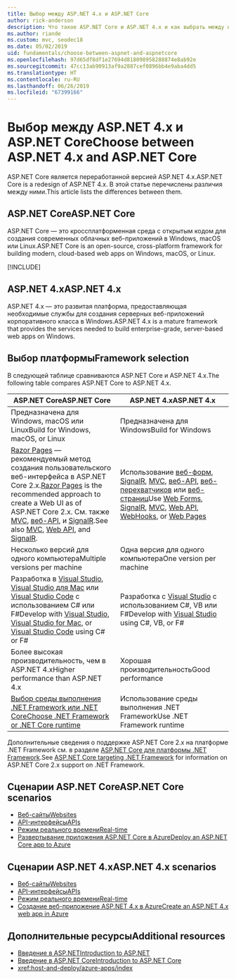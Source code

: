 ```yaml
---
title: Выбор между ASP.NET 4.x и ASP.NET Core
author: rick-anderson
description: Что такое ASP.NET Core и ASP.NET 4.x и как выбрать между ними.
ms.author: riande
ms.custom: mvc, seodec18
ms.date: 05/02/2019
uid: fundamentals/choose-between-aspnet-and-aspnetcore
ms.openlocfilehash: 97d65df8df1e27694d818098958288874e8ab92e
ms.sourcegitcommit: 47cc13ab90913af9a2887cef0896bb4e9aba4dd5
ms.translationtype: HT
ms.contentlocale: ru-RU
ms.lasthandoff: 06/26/2019
ms.locfileid: "67399166"
---
```

# <a name="choose-between-aspnet-4x-and-aspnet-core"></a><span data-ttu-id="e5a95-103">Выбор между ASP.NET 4.x и ASP.NET Core</span><span class="sxs-lookup"><span data-stu-id="e5a95-103">Choose between ASP.NET 4.x and ASP.NET Core</span></span>

<span data-ttu-id="e5a95-104">ASP.NET Core является переработанной версией ASP.NET 4.x.</span><span class="sxs-lookup"><span data-stu-id="e5a95-104">ASP.NET Core is a redesign of ASP.NET 4.x.</span></span> <span data-ttu-id="e5a95-105">В этой статье перечислены различия между ними.</span><span class="sxs-lookup"><span data-stu-id="e5a95-105">This article lists the differences between them.</span></span>

## <a name="aspnet-core"></a><span data-ttu-id="e5a95-106">ASP.NET Core</span><span class="sxs-lookup"><span data-stu-id="e5a95-106">ASP.NET Core</span></span>

<span data-ttu-id="e5a95-107">ASP.NET Core — это кроссплатформенная среда с открытым кодом для создания современных облачных веб-приложений в Windows, macOS или Linux.</span><span class="sxs-lookup"><span data-stu-id="e5a95-107">ASP.NET Core is an open-source, cross-platform framework for building modern, cloud-based web apps on Windows, macOS, or Linux.</span></span>

[!INCLUDE[](~/includes/benefits.md)]

## <a name="aspnet-4x"></a><span data-ttu-id="e5a95-108">ASP.NET 4.x</span><span class="sxs-lookup"><span data-stu-id="e5a95-108">ASP.NET 4.x</span></span>

<span data-ttu-id="e5a95-109">ASP.NET 4.x — это развитая платформа, предоставляющая необходимые службы для создания серверных веб-приложений корпоративного класса в Windows.</span><span class="sxs-lookup"><span data-stu-id="e5a95-109">ASP.NET 4.x is a mature framework that provides the services needed to build enterprise-grade, server-based web apps on Windows.</span></span>

## <a name="framework-selection"></a><span data-ttu-id="e5a95-110">Выбор платформы</span><span class="sxs-lookup"><span data-stu-id="e5a95-110">Framework selection</span></span>

<span data-ttu-id="e5a95-111">В следующей таблице сравниваются ASP.NET Core и ASP.NET 4.x.</span><span class="sxs-lookup"><span data-stu-id="e5a95-111">The following table compares ASP.NET Core to ASP.NET 4.x.</span></span>

| <span data-ttu-id="e5a95-112">ASP.NET Core</span><span class="sxs-lookup"><span data-stu-id="e5a95-112">ASP.NET Core</span></span> | <span data-ttu-id="e5a95-113">ASP.NET 4.x</span><span class="sxs-lookup"><span data-stu-id="e5a95-113">ASP.NET 4.x</span></span> |
|---|---|
|<span data-ttu-id="e5a95-114">Предназначена для Windows, macOS или Linux</span><span class="sxs-lookup"><span data-stu-id="e5a95-114">Build for Windows, macOS, or Linux</span></span>|<span data-ttu-id="e5a95-115">Предназначена для Windows</span><span class="sxs-lookup"><span data-stu-id="e5a95-115">Build for Windows</span></span>|
|<span data-ttu-id="e5a95-116">[Razor Pages](xref:razor-pages/index) — рекомендуемый метод создания пользовательского веб-интерфейса в ASP.NET Core 2.x.</span><span class="sxs-lookup"><span data-stu-id="e5a95-116">[Razor Pages](xref:razor-pages/index) is the recommended approach to create a Web UI as of ASP.NET Core 2.x.</span></span> <span data-ttu-id="e5a95-117">См. также [MVC](xref:mvc/overview), [веб-API](xref:tutorials/first-web-api), и [SignalR](xref:signalr/introduction).</span><span class="sxs-lookup"><span data-stu-id="e5a95-117">See also [MVC](xref:mvc/overview), [Web API](xref:tutorials/first-web-api), and [SignalR](xref:signalr/introduction).</span></span>|<span data-ttu-id="e5a95-118">Использование [веб-форм](/aspnet/web-forms), [SignalR](/aspnet/signalr), [MVC](/aspnet/mvc), [веб-API](/aspnet/web-api/), [веб-перехватчиков](/aspnet/webhooks/) или [веб-страниц](/aspnet/web-pages)</span><span class="sxs-lookup"><span data-stu-id="e5a95-118">Use [Web Forms](/aspnet/web-forms), [SignalR](/aspnet/signalr), [MVC](/aspnet/mvc), [Web API](/aspnet/web-api/), [WebHooks](/aspnet/webhooks/), or [Web Pages](/aspnet/web-pages)</span></span>|
|<span data-ttu-id="e5a95-119">Несколько версий для одного компьютера</span><span class="sxs-lookup"><span data-stu-id="e5a95-119">Multiple versions per machine</span></span>|<span data-ttu-id="e5a95-120">Одна версия для одного компьютера</span><span class="sxs-lookup"><span data-stu-id="e5a95-120">One version per machine</span></span>|
|<span data-ttu-id="e5a95-121">Разработка в [Visual Studio](https://visualstudio.microsoft.com/vs/), [Visual Studio для Mac](https://visualstudio.microsoft.com/vs/mac/) или [Visual Studio Code](https://code.visualstudio.com/) с использованием C# или F#</span><span class="sxs-lookup"><span data-stu-id="e5a95-121">Develop with [Visual Studio](https://visualstudio.microsoft.com/vs/), [Visual Studio for Mac](https://visualstudio.microsoft.com/vs/mac/), or [Visual Studio Code](https://code.visualstudio.com/) using C# or F#</span></span>|<span data-ttu-id="e5a95-122">Разработка с [Visual Studio](https://visualstudio.microsoft.com/vs/) с использованием C#, VB или F#</span><span class="sxs-lookup"><span data-stu-id="e5a95-122">Develop with [Visual Studio](https://visualstudio.microsoft.com/vs/) using C#, VB, or F#</span></span>|
|<span data-ttu-id="e5a95-123">Более высокая производительность, чем в ASP.NET 4.x</span><span class="sxs-lookup"><span data-stu-id="e5a95-123">Higher performance than ASP.NET 4.x</span></span>|<span data-ttu-id="e5a95-124">Хорошая производительность</span><span class="sxs-lookup"><span data-stu-id="e5a95-124">Good performance</span></span>|
|[<span data-ttu-id="e5a95-125">Выбор среды выполнения .NET Framework или .NET Core</span><span class="sxs-lookup"><span data-stu-id="e5a95-125">Choose .NET Framework or .NET Core runtime</span></span>](/dotnet/standard/choosing-core-framework-server)|<span data-ttu-id="e5a95-126">Использование среды выполнения .NET Framework</span><span class="sxs-lookup"><span data-stu-id="e5a95-126">Use .NET Framework runtime</span></span>|

<span data-ttu-id="e5a95-127">Дополнительные сведения о поддержке ASP.NET Core 2.x на платформе .NET Framework см. в разделе [ASP.NET Core для платформы .NET Framework](xref:index#target-framework).</span><span class="sxs-lookup"><span data-stu-id="e5a95-127">See [ASP.NET Core targeting .NET Framework](xref:index#target-framework) for information on ASP.NET Core 2.x support on .NET Framework.</span></span>

## <a name="aspnet-core-scenarios"></a><span data-ttu-id="e5a95-128">Сценарии ASP.NET Core</span><span class="sxs-lookup"><span data-stu-id="e5a95-128">ASP.NET Core scenarios</span></span>

* [<span data-ttu-id="e5a95-129">Веб-сайты</span><span class="sxs-lookup"><span data-stu-id="e5a95-129">Websites</span></span>](xref:tutorials/first-mvc-app/index)
* [<span data-ttu-id="e5a95-130">API-интерфейсы</span><span class="sxs-lookup"><span data-stu-id="e5a95-130">APIs</span></span>](xref:tutorials/first-web-api)
* [<span data-ttu-id="e5a95-131">Режим реального времени</span><span class="sxs-lookup"><span data-stu-id="e5a95-131">Real-time</span></span>](xref:signalr/index)
* [<span data-ttu-id="e5a95-132">Развертывание приложения ASP.NET Core в Azure</span><span class="sxs-lookup"><span data-stu-id="e5a95-132">Deploy an ASP.NET Core app to Azure</span></span>](/azure/app-service/app-service-web-get-started-dotnet)

## <a name="aspnet-4x-scenarios"></a><span data-ttu-id="e5a95-133">Сценарии ASP.NET 4.x</span><span class="sxs-lookup"><span data-stu-id="e5a95-133">ASP.NET 4.x scenarios</span></span>

* [<span data-ttu-id="e5a95-134">Веб-сайты</span><span class="sxs-lookup"><span data-stu-id="e5a95-134">Websites</span></span>](/aspnet/mvc)
* [<span data-ttu-id="e5a95-135">API-интерфейсы</span><span class="sxs-lookup"><span data-stu-id="e5a95-135">APIs</span></span>](/aspnet/web-api)
* [<span data-ttu-id="e5a95-136">Режим реального времени</span><span class="sxs-lookup"><span data-stu-id="e5a95-136">Real-time</span></span>](/aspnet/signalr)
* [<span data-ttu-id="e5a95-137">Создание веб-приложение ASP.NET 4.x в Azure</span><span class="sxs-lookup"><span data-stu-id="e5a95-137">Create an ASP.NET 4.x web app in Azure</span></span>](/azure/app-service/app-service-web-get-started-dotnet-framework)

## <a name="additional-resources"></a><span data-ttu-id="e5a95-138">Дополнительные ресурсы</span><span class="sxs-lookup"><span data-stu-id="e5a95-138">Additional resources</span></span>

* [<span data-ttu-id="e5a95-139">Введение в ASP.NET</span><span class="sxs-lookup"><span data-stu-id="e5a95-139">Introduction to ASP.NET</span></span>](/aspnet/overview)
* [<span data-ttu-id="e5a95-140">Введение в ASP.NET Core</span><span class="sxs-lookup"><span data-stu-id="e5a95-140">Introduction to ASP.NET Core</span></span>](xref:index)
* <xref:host-and-deploy/azure-apps/index>
